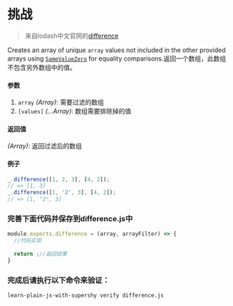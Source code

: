 # 挑战

> 来自lodash中文官网的[difference](http://lodashjs.com/docs/#_differencearray-values)

Creates an array of unique `array` values not included in the other provided arrays using [`SameValueZero`](http://ecma-international.org/ecma-262/6.0/#sec-samevaluezero) for equality comparisons.返回一个数组，此数组不包含另外数组中的值。

#### 参数

1. `array` *(Array)*: 需要过滤的数组
2. `[values]` *(...Array)*: 数组需要排除掉的值

#### 返回值

*(Array)*: 返回过滤后的数组

#### 例子

```javascript
_.difference([1, 2, 3], [4, 2]);
// => [1, 3]
_.difference([1, '2', 3], [4, 2]);
// => [1, "2", 3]
```

### 完善下面代码并保存到difference.js中

```javascript
module.exports.difference = (array, arrayFilter) => {
  //代码实现
  
  return ;//返回结果
}
```

### 完成后请执行以下命令来验证：

```learn-plain-js-with-supershy verify difference.js```

